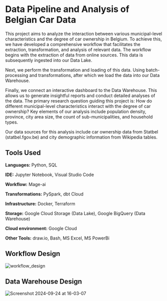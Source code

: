 # Data Pipeline and Analysis of Belgian Car Data

This project aims to analyze the interaction between various municipal-level characteristics and the
degree of car ownership in Belgium. To achieve this, we have developed a comprehensive
workflow that facilitates the extraction, transformation, and analysis of relevant data.
The workflow begins with the extraction of data from online sources. This data is subsequently
ingested into our Data Lake.

Next, we perform the transformation and loading of this data. Using batch-processing and
transformations, after which we load the data into our Data Warehouse.

Finally, we connect an interactive dashboard to the Data Warehouse. This allows us to generate
insightful reports and conduct detailed analyses of the data.
The primary research question guiding this project is: How do different municipal-level
characteristics interact with the degree of car ownership? Key elements of our analysis include
population density, province, city area size, the count of sub-municipalities, and household types.

Our data sources for this analysis include car ownership data from Statbel (statbel.fgov.be) and city demographic information from Wikipedia tables.

## Tools Used

**Languages:**         Python, SQL

**IDE:**               Jupyter Notebook, Visual Studio Code

**Workflow:**          Mage-ai

**Transformations:**   PySpark, dbt Cloud

**Infrastructure:**    Docker, Terraform

**Storage:**           Google Cloud Storage (Data Lake), Google BigQuery (Data Warehouse)

**Cloud environment:** Google Cloud

**Other Tools:**       draw.io, Bash, MS Excel, MS PowerBi


## Workflow Design

![workflow_design](https://github.com/user-attachments/assets/3c40d698-a2ce-4626-a40e-813736030782)


## Data Warehouse Design

![Screenshot 2024-09-24 at 16-03-07 ](https://github.com/user-attachments/assets/6048862e-616c-4b80-9d34-004da683661b)



